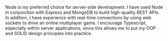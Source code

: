 Node is my preferred choice for server-side development. I have used Node in conjunction with Express and MongoDB to build high-quality REST APIs. In addition, I have experience with real-time connections by using web sockets to drive an online multiplayer game. I encourage Typescript, especially within server applications, since this allows me to put my OOP and SOLID design principles into practice.